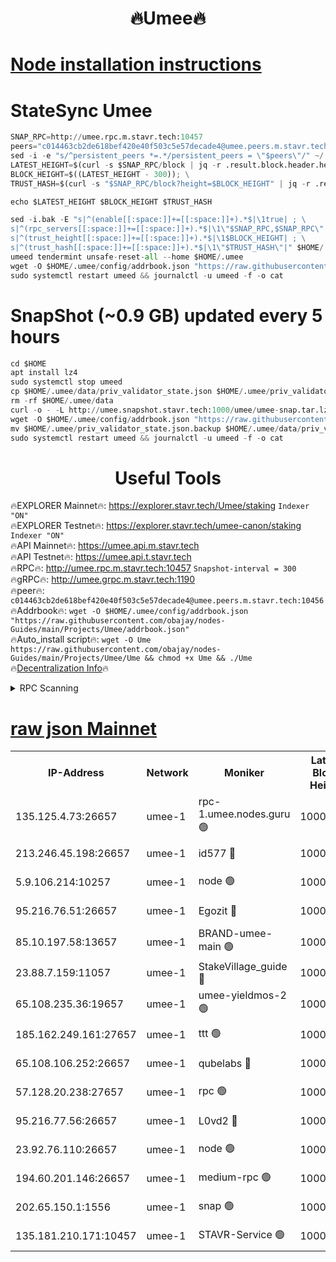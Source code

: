 <h1 align="center"> 🔥Umee🔥</h1>


[Node installation instructions](https://github.com/obajay/nodes-Guides/tree/main/Projects/Umee)
=
# StateSync Umee
```python
SNAP_RPC=http://umee.rpc.m.stavr.tech:10457
peers="c014463cb2de618bef420e40f503c5e57decade4@umee.peers.m.stavr.tech:10456"
sed -i -e "s/^persistent_peers *=.*/persistent_peers = \"$peers\"/" ~/.umee/config/config.toml
LATEST_HEIGHT=$(curl -s $SNAP_RPC/block | jq -r .result.block.header.height); \
BLOCK_HEIGHT=$((LATEST_HEIGHT - 300)); \
TRUST_HASH=$(curl -s "$SNAP_RPC/block?height=$BLOCK_HEIGHT" | jq -r .result.block_id.hash)

echo $LATEST_HEIGHT $BLOCK_HEIGHT $TRUST_HASH

sed -i.bak -E "s|^(enable[[:space:]]+=[[:space:]]+).*$|\1true| ; \
s|^(rpc_servers[[:space:]]+=[[:space:]]+).*$|\1\"$SNAP_RPC,$SNAP_RPC\"| ; \
s|^(trust_height[[:space:]]+=[[:space:]]+).*$|\1$BLOCK_HEIGHT| ; \
s|^(trust_hash[[:space:]]+=[[:space:]]+).*$|\1\"$TRUST_HASH\"|" $HOME/.umee/config/config.toml
umeed tendermint unsafe-reset-all --home $HOME/.umee
wget -O $HOME/.umee/config/addrbook.json "https://raw.githubusercontent.com/obajay/nodes-Guides/main/Projects/Umee/addrbook.json"
sudo systemctl restart umeed && journalctl -u umeed -f -o cat
```
# SnapShot (~0.9 GB) updated every 5 hours
```python
cd $HOME
apt install lz4
sudo systemctl stop umeed
cp $HOME/.umee/data/priv_validator_state.json $HOME/.umee/priv_validator_state.json.backup
rm -rf $HOME/.umee/data
curl -o - -L http://umee.snapshot.stavr.tech:1000/umee/umee-snap.tar.lz4 | lz4 -c -d - | tar -x -C $HOME/.umee --strip-components 2
wget -O $HOME/.umee/config/addrbook.json "https://raw.githubusercontent.com/obajay/nodes-Guides/main/Projects/Umee/addrbook.json"
mv $HOME/.umee/priv_validator_state.json.backup $HOME/.umee/data/priv_validator_state.json
sudo systemctl restart umeed && journalctl -u umeed -f -o cat
```
 <h1 align="center"> Useful Tools</h1>

🔥EXPLORER Mainnet🔥:      https://explorer.stavr.tech/Umee/staking             `Indexer "ON"` \
🔥EXPLORER Testnet🔥:        https://explorer.stavr.tech/umee-canon/staking      `Indexer "ON"` \
🔥API Mainnet🔥:                   https://umee.api.m.stavr.tech \
🔥API Testnet🔥:                     https://umee.api.t.stavr.tech \
🔥RPC🔥:                                   http://umee.rpc.m.stavr.tech:10457                     `Snapshot-interval = 300` \
🔥gRPC🔥:                              http://umee.grpc.m.stavr.tech:1190 \
🔥peer🔥:                     `c014463cb2de618bef420e40f503c5e57decade4@umee.peers.m.stavr.tech:10456` \
🔥Addrbook🔥:    ```wget -O $HOME/.umee/config/addrbook.json "https://raw.githubusercontent.com/obajay/nodes-Guides/main/Projects/Umee/addrbook.json"``` \
🔥Auto_install script🔥: ```wget -O Ume https://raw.githubusercontent.com/obajay/nodes-Guides/main/Projects/Umee/Ume && chmod +x Ume && ./Ume``` \
🔥[Decentralization Info](https://github.com/obajay/StateSync-snapshots/tree/main/Projects/Umee/Decentralization)🔥

<details>
<summary>RPC Scanning</summary>

<h2 align="center"> We scan nodes in real time every 4 hours. And we provide the final result of RPC endpoints.
We cannot influence the operation of these nodes in any way. </h2>


```python
If Voting Power is higher than 0 --> then the Node is a validator of the network and may be subject to attack and be a potential threat to the chain.
```
```python
We marked such validators with a red symbol
```

</details>

[raw json Mainnet](https://rpc-check.umeem.stavr.tech/umeem/rpc-umeem-result.json)
=



<table><tr><th>IP-Address</th><th>Network</th><th>Moniker</th><th>Latest Block Height</th><th>Earliest Block Height</th><th>Catching Up</th><th>Tx Index</th><th>Voting Power</th><th>Scan Time</th></tr><tr><td>135.125.4.73:26657</td><td>umee-1</td><td>rpc-1.umee.nodes.guru 🟢</td><td>10003762</td><td>5167386</td><td>False</td><td>on</td><td>0</td><td>2024-01-05T17:58:56.225447239UTC</td></tr><tr><td>213.246.45.198:26657</td><td>umee-1</td><td>id577 🔴</td><td>10003747</td><td>7100001</td><td>False</td><td>on</td><td>35105477</td><td>2024-01-05T17:57:27.989604104UTC</td></tr><tr><td>5.9.106.214:10257</td><td>umee-1</td><td>node 🟢</td><td>10003757</td><td>7942001</td><td>False</td><td>on</td><td>0</td><td>2024-01-05T17:58:28.527657284UTC</td></tr><tr><td>95.216.76.51:26657</td><td>umee-1</td><td>Egozit 🔴</td><td>10003761</td><td>8262001</td><td>False</td><td>off</td><td>38168554</td><td>2024-01-05T17:58:55.786364024UTC</td></tr><tr><td>85.10.197.58:13657</td><td>umee-1</td><td>BRAND-umee-main 🟢</td><td>10003750</td><td>8427832</td><td>False</td><td>on</td><td>0</td><td>2024-01-05T17:57:47.322736279UTC</td></tr><tr><td>23.88.7.159:11057</td><td>umee-1</td><td>StakeVillage_guide 🔴</td><td>10003756</td><td>9137726</td><td>False</td><td>on</td><td>1457599</td><td>2024-01-05T17:58:21.171304634UTC</td></tr><tr><td>65.108.235.36:19657</td><td>umee-1</td><td>umee-yieldmos-2 🟢</td><td>10003739</td><td>9575548</td><td>False</td><td>on</td><td>0</td><td>2024-01-05T17:56:40.534888479UTC</td></tr><tr><td>185.162.249.161:27657</td><td>umee-1</td><td>ttt 🟢</td><td>10003755</td><td>9733423</td><td>False</td><td>on</td><td>0</td><td>2024-01-05T17:58:16.791169656UTC</td></tr><tr><td>65.108.106.252:26657</td><td>umee-1</td><td>qubelabs 🔴</td><td>10003750</td><td>9761001</td><td>False</td><td>on</td><td>36648348</td><td>2024-01-05T17:57:47.725679287UTC</td></tr><tr><td>57.128.20.238:27657</td><td>umee-1</td><td>rpc 🟢</td><td>10003758</td><td>9880933</td><td>False</td><td>on</td><td>0</td><td>2024-01-05T17:58:36.992335521UTC</td></tr><tr><td>95.216.77.56:26657</td><td>umee-1</td><td>L0vd2 🔴</td><td>10003765</td><td>9903764</td><td>False</td><td>off</td><td>37300990</td><td>2024-01-05T17:59:13.370977534UTC</td></tr><tr><td>23.92.76.110:26657</td><td>umee-1</td><td>node 🟢</td><td>10003768</td><td>9953901</td><td>False</td><td>on</td><td>0</td><td>2024-01-05T17:59:32.734166743UTC</td></tr><tr><td>194.60.201.146:26657</td><td>umee-1</td><td>medium-rpc 🟢</td><td>10003749</td><td>9984137</td><td>False</td><td>on</td><td>0</td><td>2024-01-05T17:57:40.637018591UTC</td></tr><tr><td>202.65.150.1:1556</td><td>umee-1</td><td>snap 🟢</td><td>10003756</td><td>10000080</td><td>False</td><td>on</td><td>0</td><td>2024-01-05T17:58:26.186189626UTC</td></tr><tr><td>135.181.210.171:10457</td><td>umee-1</td><td>STAVR-Service 🟢</td><td>10003763</td><td>10001001</td><td>False</td><td>on</td><td>0</td><td>2024-01-05T17:59:02.806946995UTC</td></tr></table>
